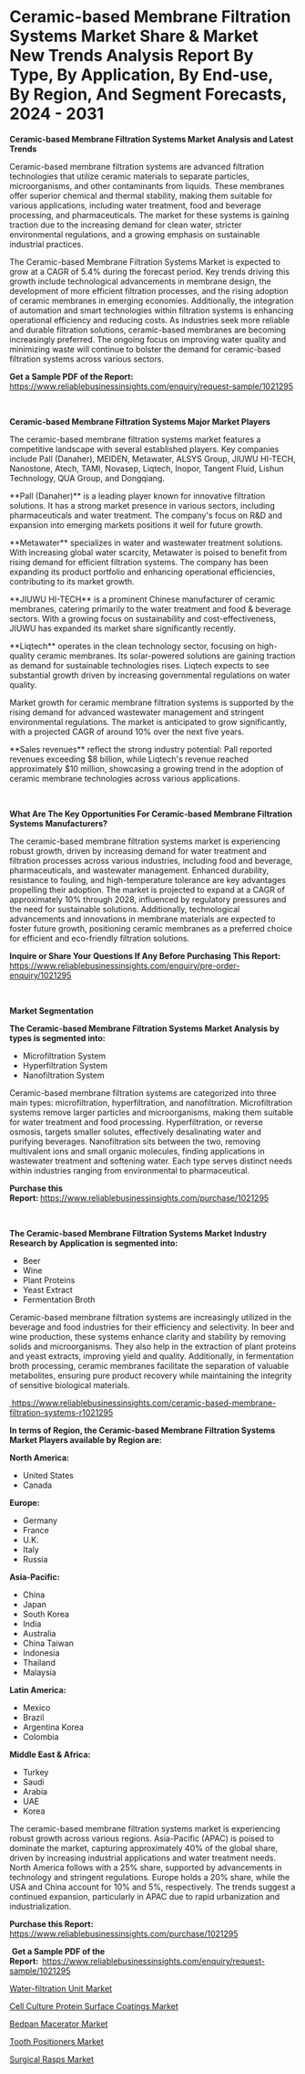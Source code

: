 <p><h1>Ceramic-based Membrane Filtration Systems Market Share & Market New Trends Analysis Report By Type, By Application, By End-use, By Region, And Segment Forecasts, 2024 - 2031</h1></p><p><strong>Ceramic-based Membrane Filtration Systems Market Analysis and Latest Trends</strong></p>
<p><p>Ceramic-based membrane filtration systems are advanced filtration technologies that utilize ceramic materials to separate particles, microorganisms, and other contaminants from liquids. These membranes offer superior chemical and thermal stability, making them suitable for various applications, including water treatment, food and beverage processing, and pharmaceuticals. The market for these systems is gaining traction due to the increasing demand for clean water, stricter environmental regulations, and a growing emphasis on sustainable industrial practices.</p><p>The Ceramic-based Membrane Filtration Systems Market is expected to grow at a CAGR of 5.4% during the forecast period. Key trends driving this growth include technological advancements in membrane design, the development of more efficient filtration processes, and the rising adoption of ceramic membranes in emerging economies. Additionally, the integration of automation and smart technologies within filtration systems is enhancing operational efficiency and reducing costs. As industries seek more reliable and durable filtration solutions, ceramic-based membranes are becoming increasingly preferred. The ongoing focus on improving water quality and minimizing waste will continue to bolster the demand for ceramic-based filtration systems across various sectors.</p></p>
<p><strong>Get a Sample PDF of the Report:&nbsp;</strong> <a href="https://www.reliablebusinessinsights.com/enquiry/request-sample/1021295?utm_campaign=1113&utm_medium=2&utm_source=Github&utm_content=ia&utm_term=05112024&utm_id=ceramic-based-membrane-filtration-systems">https://www.reliablebusinessinsights.com/enquiry/request-sample/1021295</a></p>
<p>&nbsp;</p>
<p><strong>Ceramic-based Membrane Filtration Systems Major Market Players</strong></p>
<p><p>The ceramic-based membrane filtration systems market features a competitive landscape with several established players. Key companies include Pall (Danaher), MEIDEN, Metawater, ALSYS Group, JIUWU HI-TECH, Nanostone, Atech, TAMI, Novasep, Liqtech, Inopor, Tangent Fluid, Lishun Technology, QUA Group, and Dongqiang.</p><p>**Pall (Danaher)** is a leading player known for innovative filtration solutions. It has a strong market presence in various sectors, including pharmaceuticals and water treatment. The company's focus on R&D and expansion into emerging markets positions it well for future growth.</p><p>**Metawater** specializes in water and wastewater treatment solutions. With increasing global water scarcity, Metawater is poised to benefit from rising demand for efficient filtration systems. The company has been expanding its product portfolio and enhancing operational efficiencies, contributing to its market growth.</p><p>**JIUWU HI-TECH** is a prominent Chinese manufacturer of ceramic membranes, catering primarily to the water treatment and food & beverage sectors. With a growing focus on sustainability and cost-effectiveness, JIUWU has expanded its market share significantly recently.</p><p>**Liqtech** operates in the clean technology sector, focusing on high-quality ceramic membranes. Its solar-powered solutions are gaining traction as demand for sustainable technologies rises. Liqtech expects to see substantial growth driven by increasing governmental regulations on water quality.</p><p>Market growth for ceramic membrane filtration systems is supported by the rising demand for advanced wastewater management and stringent environmental regulations. The market is anticipated to grow significantly, with a projected CAGR of around 10% over the next five years.</p><p>**Sales revenues** reflect the strong industry potential: Pall reported revenues exceeding $8 billion, while Liqtech's revenue reached approximately $10 million, showcasing a growing trend in the adoption of ceramic membrane technologies across various applications.</p></p>
<p>&nbsp;</p>
<p><strong>What Are The Key Opportunities For Ceramic-based Membrane Filtration Systems Manufacturers?</strong></p>
<p><p>The ceramic-based membrane filtration systems market is experiencing robust growth, driven by increasing demand for water treatment and filtration processes across various industries, including food and beverage, pharmaceuticals, and wastewater management. Enhanced durability, resistance to fouling, and high-temperature tolerance are key advantages propelling their adoption. The market is projected to expand at a CAGR of approximately 10% through 2028, influenced by regulatory pressures and the need for sustainable solutions. Additionally, technological advancements and innovations in membrane materials are expected to foster future growth, positioning ceramic membranes as a preferred choice for efficient and eco-friendly filtration solutions.</p></p>
<p><strong>Inquire or Share Your Questions If Any Before Purchasing This Report:</strong> <a href="https://www.reliablebusinessinsights.com/enquiry/pre-order-enquiry/1021295?utm_campaign=1113&utm_medium=2&utm_source=Github&utm_content=ia&utm_term=05112024&utm_id=ceramic-based-membrane-filtration-systems">https://www.reliablebusinessinsights.com/enquiry/pre-order-enquiry/1021295</a></p>
<p>&nbsp;</p>
<p><strong>Market Segmentation</strong></p>
<p><strong>The Ceramic-based Membrane Filtration Systems Market Analysis by types is segmented into:</strong></p>
<p><ul><li>Microfiltration System</li><li>Hyperfiltration System</li><li>Nanofiltration System</li></ul></p>
<p><p>Ceramic-based membrane filtration systems are categorized into three main types: microfiltration, hyperfiltration, and nanofiltration. Microfiltration systems remove larger particles and microorganisms, making them suitable for water treatment and food processing. Hyperfiltration, or reverse osmosis, targets smaller solutes, effectively desalinating water and purifying beverages. Nanofiltration sits between the two, removing multivalent ions and small organic molecules, finding applications in wastewater treatment and softening water. Each type serves distinct needs within industries ranging from environmental to pharmaceutical.</p></p>
<p><strong>Purchase this Report:&nbsp;</strong><a href="https://www.reliablebusinessinsights.com/purchase/1021295?utm_campaign=1113&utm_medium=2&utm_source=Github&utm_content=ia&utm_term=05112024&utm_id=ceramic-based-membrane-filtration-systems">https://www.reliablebusinessinsights.com/purchase/1021295</a></p>
<p>&nbsp;</p>
<p><strong>The Ceramic-based Membrane Filtration Systems Market Industry Research by Application is segmented into:</strong></p>
<p><ul><li>Beer</li><li>Wine</li><li>Plant Proteins</li><li>Yeast Extract</li><li>Fermentation Broth</li></ul></p>
<p><p>Ceramic-based membrane filtration systems are increasingly utilized in the beverage and food industries for their efficiency and selectivity. In beer and wine production, these systems enhance clarity and stability by removing solids and microorganisms. They also help in the extraction of plant proteins and yeast extracts, improving yield and quality. Additionally, in fermentation broth processing, ceramic membranes facilitate the separation of valuable metabolites, ensuring pure product recovery while maintaining the integrity of sensitive biological materials.</p></p>
<p><a href="https://www.reliablebusinessinsights.com/ceramic-based-membrane-filtration-systems-r1021295?utm_campaign=1113&utm_medium=2&utm_source=Github&utm_content=ia&utm_term=05112024&utm_id=ceramic-based-membrane-filtration-systems">&nbsp;https://www.reliablebusinessinsights.com/ceramic-based-membrane-filtration-systems-r1021295</a></p>
<p><strong>In terms of Region, the Ceramic-based Membrane Filtration Systems Market Players available by Region are:</strong></p>
<p>
    <p> <strong> North America: </strong>
        <ul>
            <li>United States</li>
            <li>Canada</li>
        </ul>
        </p> 
    <p> <strong> Europe: </strong>
        <ul>
            <li>Germany</li>
            <li>France</li>
            <li>U.K.</li>
            <li>Italy</li>
            <li>Russia</li>
        </ul>
        </p> 
    <p> <strong> Asia-Pacific: </strong>
        <ul>
            <li>China</li>
            <li>Japan</li>
            <li>South Korea</li>
            <li>India</li>
            <li>Australia</li>
            <li>China Taiwan</li>
            <li>Indonesia</li>
            <li>Thailand</li>
            <li>Malaysia</li>
        </ul>
        </p> 
    <p> <strong> Latin America: </strong>
        <ul>
            <li>Mexico</li>
            <li>Brazil</li>
            <li>Argentina Korea</li>
            <li>Colombia</li>
        </ul>
        </p> 
    <p> <strong> Middle East & Africa: </strong>
        <ul>
            <li>Turkey</li>
            <li>Saudi</li>
            <li>Arabia</li>
            <li>UAE</li>
            <li>Korea</li>
        </ul>
    </p>
    </p>
<p><p>The ceramic-based membrane filtration systems market is experiencing robust growth across various regions. Asia-Pacific (APAC) is poised to dominate the market, capturing approximately 40% of the global share, driven by increasing industrial applications and water treatment needs. North America follows with a 25% share, supported by advancements in technology and stringent regulations. Europe holds a 20% share, while the USA and China account for 10% and 5%, respectively. The trends suggest a continued expansion, particularly in APAC due to rapid urbanization and industrialization.</p></p>
<p><strong>Purchase this Report: </strong><a href="https://www.reliablebusinessinsights.com/purchase/1021295?utm_campaign=1113&utm_medium=2&utm_source=Github&utm_content=ia&utm_term=05112024&utm_id=ceramic-based-membrane-filtration-systems">https://www.reliablebusinessinsights.com/purchase/1021295</a></p>
<p>&nbsp;<strong>Get a Sample PDF of the Report:&nbsp;&nbsp;</strong><a href="https://www.reliablebusinessinsights.com/enquiry/request-sample/1021295?utm_campaign=1113&utm_medium=2&utm_source=Github&utm_content=ia&utm_term=05112024&utm_id=ceramic-based-membrane-filtration-systems">https://www.reliablebusinessinsights.com/enquiry/request-sample/1021295</a></p>
<p><strong></strong></p>
<p><p><a href="https://github.com/keitelmoprotinu/Market-Research-Report-List-1/blob/main/water-filtration-unit-market.md?utm_campaign=1113&utm_medium=2&utm_source=Github&utm_content=ia&utm_term=05112024&utm_id=ceramic-based-membrane-filtration-systems">Water-filtration Unit Market</a></p><p><a href="https://github.com/tewellnudorennk/Market-Research-Report-List-1/blob/main/cell-culture-protein-surface-coatings-market.md?utm_campaign=1113&utm_medium=2&utm_source=Github&utm_content=ia&utm_term=05112024&utm_id=ceramic-based-membrane-filtration-systems">Cell Culture Protein Surface Coatings Market</a></p><p><a href="https://issuu.com/reportprime-2/docs/bedpan-macerator-market-size-2030.p_b6c3d227949ccd?utm_campaign=1113&utm_medium=2&utm_source=Github&utm_content=ia&utm_term=05112024&utm_id=ceramic-based-membrane-filtration-systems">Bedpan Macerator Market</a></p><p><a href="https://issuu.com/reportprime-2/docs/tooth-positioners-market-size-2030._3732af28712e72?utm_campaign=1113&utm_medium=2&utm_source=Github&utm_content=ia&utm_term=05112024&utm_id=ceramic-based-membrane-filtration-systems">Tooth Positioners Market</a></p><p><a href="https://issuu.com/reportprime-2/docs/surgical-rasps-market-size-2030.ppt_d8f318e9545f6b?utm_campaign=1113&utm_medium=2&utm_source=Github&utm_content=ia&utm_term=05112024&utm_id=ceramic-based-membrane-filtration-systems">Surgical Rasps Market</a></p></p>